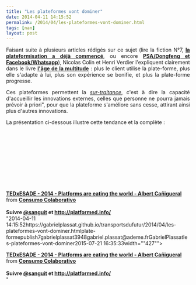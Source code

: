 ```yaml
---
title: "Les plateformes vont dominer"
date: 2014-04-11 14:15:52
permalink: /2014/04/les-plateformes-vont-dominer.html
tags: [nan]
layout: post
---
```


<p style="text-align: justify;">Faisant suite à plusieurs articles rédigés sur ce sujet (lire la fiction N°7, <a href="https://gabrielplassat.github.io/transportsdufutur/2014/01/fiction-n7-cc.html" target="_blank"><strong>la plateformisation a déjà commencé</strong></a>, ou encore <a href="https://gabrielplassat.github.io/transportsdufutur/2014/02/dongfeng-psa-800-millions-facebook-whatsapp-16-milliards.html" target="_blank"><strong>PSA/Dongfeng et Facebook/Whatsapp</strong></a>), Nicolas Colin et Henri Verdier l'expliquent clairement dans le livre <a href="https://gabrielplassat.github.io/transportsdufutur/2013/02/les-transports-a-lage-de-la-multitude.html" target="_blank"><strong>l'âge de la multitude</strong></a> : plus le client utilise la plate-forme, plus elle s'adapte à lui, plus son expérience se bonifie, et plus la plate-forme progresse.</p> <p style="text-align: justify;">Ces plateformes permettent la <a href="http://www.usinenouvelle.com/article/les-sur-traitants-du-numerique.N174852" target="_blank"><em>sur-traitance</em></a>, c'est à dire la capacité d'accueillir les innovations externes, celles que personne ne pourra jamais prévoir à priori", pour que la plateforme s'améliore sans cesse, attirant ainsi plus d'autres innovations.</p> <p style=""text-align: justify></p>  <!--more-->  <p style=""text-align: justify>La présentation ci-dessous illustre cette tendance et la complète :</p> <p><iframe allowfullscreen="""" frameborder=""0"" height=""356"" marginheight=""0"" marginwidth=""0"" scrolling=""no"" src=""http://www.slideshare.net/slideshow/embed_code/33390093"" style=""border: 1px solid #CCC border-width: 1px 1px 0 margin-bottom: 5px max-width: 100% width=""427""> </iframe></p> <div style=""margin-bottom: 5px><strong> <a href=""https://fr.slideshare.net/acanyi/tedxesade-2014-platforms-are-eating-the-world-albert-caigueral"" target=""_blank"" title=""TEDxESADE - 2014 - Platforms are eating the world - Albert Cañigueral"">TEDxESADE - 2014 - Platforms are eating the world - Albert Cañigueral</a> </strong> from <strong><a href=""http://www.slideshare.net/acanyi"" target=""_blank"">Consumo Colaborativo</a></strong></div> <div style=""margin-bottom: 5px> </div> <div style=""margin-bottom: 5px><strong>Suivre <a href=""https://twitter.com/sanguit"" target=""_blank"">@sanguit</a> et <a href=""http://platformed.info/"">http://platformed.info/</a></strong></div>"2014-04-11 14:15:52https://gabrielplassat.github.io/transportsdufutur/2014/04/les-plateformes-vont-dominer.htmlplate-formepublish7gabrielplassat3948gabriel.plassat@ademe.frGabrielPlassatles-plateformes-vont-dominer2015-07-21 16:35:33width=""427""> </iframe></p> <div style=""margin-bottom: 5px><strong> <a href=""https://fr.slideshare.net/acanyi/tedxesade-2014-platforms-are-eating-the-world-albert-caigueral"" target=""_blank"" title=""TEDxESADE - 2014 - Platforms are eating the world - Albert Cañigueral"">TEDxESADE - 2014 - Platforms are eating the world - Albert Cañigueral</a> </strong> from <strong><a href=""http://www.slideshare.net/acanyi"" target=""_blank"">Consumo Colaborativo</a></strong></div> <div style=""margin-bottom: 5px> </div> <div style=""margin-bottom: 5px><strong>Suivre <a href=""https://twitter.com/sanguit"" target=""_blank"">@sanguit</a> et <a href=""http://platformed.info/"">http://platformed.info/</a></strong></div>"
